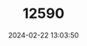 ---
title: "12590"
category: "Macroderma gigas"
draft: false
date: 2024-02-22 13:03:50
languages:
  English: ["Australian False Vampire Bat", "Ghost Bat"]
---